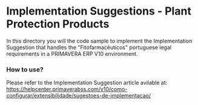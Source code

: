 # Implementation Suggestions - Plant Protection Products

In this directory you will the code sample to implement the Implementation Suggestion that handles the "Fitofarmacêuticos" portuguese legal requirements in a PRIMAVERA ERP V10 environment.

### How to use?
Please refer to the Implementation Suggestion article avilable at: https://helpcenter.primaverabss.com/v10/como-configurar/extensibilidade/sugestoes-de-implementacao/ 

